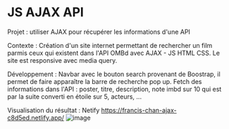 # JS AJAX API
Projet : utiliser AJAX pour récupérer les informations d'une API 

Contexte : Création d'un site internet permettant de rechercher un film parmis ceux qui existent dans l'API OMBd avec AJAX - JS HTML CSS.
Le site est responsive avec media query.

Développement :
Navbar avec le bouton search provenant de Boostrap, il permet de faire apparaître la barre de recherche pop up.
Fetch des informations dans l'API : poster, titre, description, note imbd sur 10 qui est par la suite converti en étoile sur 5, acteurs, ...

Visualisation du résultat :
Netify https://francis-chan-ajax-c8d5ed.netlify.app/
![image](https://github.com/ChanFrancis/JS-AJAX-API-/assets/108381402/f9c4e98d-1d9b-4673-93eb-baa32a33ce45)
